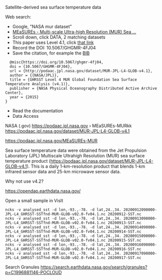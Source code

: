  Satellite-derived sea surface temperature data

Web search: 
- Google, "NASA mur dataset"
- [MEaSUREs - Multi-scale Ultra-high Resolution (MUR) Sea ...](https://podaac.jpl.nasa.gov/MEaSUREs-MUR)
- Scroll down, click DATA, 2 matching datasets
- This paper uses Level 4.1, click [that link](https://podaac.jpl.nasa.gov/dataset/MUR-JPL-L4-GLOB-v4.1)
- Record the DOI: 10.5067/GHGMR-4FJ04
- Save the citation, for example the [BIB](https://data.datacite.org/application/x-bibtex/10.5067/GHGMR-4FJ04)
```
  @misc{https://doi.org/10.5067/ghgmr-4fj04,
  doi = {10.5067/GHGMR-4FJ04},
  url = {http://podaac.jpl.nasa.gov/dataset/MUR-JPL-L4-GLOB-v4.1},
  author = {{NASA/JPL}},
  title = {GHRSST Level 4 MUR Global Foundation Sea Surface Temperature Analysis (v4.1)},
  publisher = {NASA Physical Oceanography Distributed Active Archive Center},
  year = {2015}
}
```
- Read the documentation
- Data Access

  

NASA (.gov)
https://podaac.jpl.nasa.gov › MEaSUREs-MURkk
https://podaac.jpl.nasa.gov/dataset/MUR-JPL-L4-GLOB-v4.1
 
 
 
 https://podaac.jpl.nasa.gov/MEaSUREs-MUR

 Sea surface temperature data were obtained from the Jet Propulsion Laboratory (JPL) Multiscale Ultrahigh Resolution (MUR) 
 sea surface temperature product (https://podaac.jpl.nasa.gov/dataset/MUR-JPL-L4-GLOB-v4.1). 
 This is a daily 1-km-resolution product that blends 1-km infrared sensor data and 25-km microwave sensor data. 

 Why not use v4.2?


 https://opendap.earthdata.nasa.gov/

 Open a small sample in VisIt
```
ncks -v analysed_sst -d lon,-93.,-78. -d lat,24.,34. 20200912090000-JPL-L4_GHRSST-SSTfnd-MUR-GLOB-v02.0-fv04.1.nc 20200912-SST.nc
ncks -v analysed_sst -d lon,-93.,-78. -d lat,24.,34. 20200913090000-JPL-L4_GHRSST-SSTfnd-MUR-GLOB-v02.0-fv04.1.nc 20200913-SST.nc
ncks -v analysed_sst -d lon,-93.,-78. -d lat,24.,34. 20200914090000-JPL-L4_GHRSST-SSTfnd-MUR-GLOB-v02.0-fv04.1.nc 20200914-SST.nc
ncks -v analysed_sst -d lon,-93.,-78. -d lat,24.,34. 20200915090000-JPL-L4_GHRSST-SSTfnd-MUR-GLOB-v02.0-fv04.1.nc 20200915-SST.nc
ncks -v analysed_sst -d lon,-93.,-78. -d lat,24.,34. 20200916090000-JPL-L4_GHRSST-SSTfnd-MUR-GLOB-v02.0-fv04.1.nc 20200916-SST.nc
ncks -v analysed_sst -d lon,-93.,-78. -d lat,24.,34. 20200917090000-JPL-L4_GHRSST-SSTfnd-MUR-GLOB-v02.0-fv04.1.nc 20200917-SST.nc
```

 Search Granules
 https://search.earthdata.nasa.gov/search/granules?p=C1996881146-POCLOUD 

 

 
